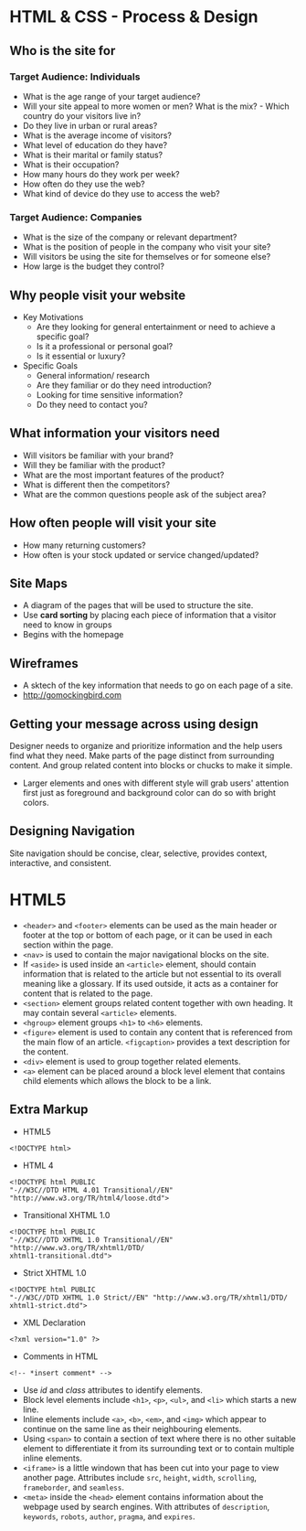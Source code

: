 # HTML & CSS - Process & Design
## Who is the site for
### Target Audience: Individuals
- What is the age range of your target audience?
- Will your site appeal to more women or men? What is the mix? - Which country do your visitors live in?
- Do they live in urban or rural areas?
- What is the average income of visitors?
- What level of education do they have?
- What is their marital or family status?
- What is their occupation?
- How many hours do they work per week?
- How often do they use the web?
- What kind of device do they use to access the web?
### Target Audience: Companies
- What is the size of the company or relevant department?
- What is the position of people in the company who visit your site?
- Will visitors be using the site for themselves or for someone else?
- How large is the budget they control?
## Why people visit your website
- Key Motivations
    - Are they looking for general entertainment or need to achieve a specific goal?
    - Is it a professional or personal goal?
    - Is it essential or luxury?
- Specific Goals
    - General information/ research
    - Are they familiar or do they need introduction?
    - Looking for time sensitive information?
    - Do they need to contact you?
## What information your visitors need
- Will visitors be familiar with your brand?
- Will they be familiar with the product?
- What are the most important features of the product?
- What is different then the competitors?
- What are the common questions people ask of the subject area?
## How often people will visit your site
- How many returning customers?
- How often is your stock updated or service changed/updated?
## Site Maps
- A diagram of the pages that will be used to structure the site.
- Use **card sorting** by placing each piece of information that a visitor need to know in groups
- Begins with the homepage
## Wireframes
- A sktech of the key information that needs to go on each page of a site.
- http://gomockingbird.com
## Getting your message across using design
Designer needs to organize and prioritize information and the help users find what they need. Make parts of the page distinct from surrounding content. And group related content into blocks or chucks to make it simple. 
- Larger elements and ones with different style will grab users' attention first just as foreground and background color can do so with bright colors.
## Designing Navigation
Site navigation should be concise, clear, selective, provides context, interactive, and consistent.

# HTML5
- `<header>` and `<footer>` elements can be used as the main header or footer at the top or bottom of each page, or it can be used in each section within the page.
- `<nav>` is used to contain the major navigational blocks on the site.
- If `<aside>` is used inside an `<article>` element, should contain information that is related to the article but not essential to its overall meaning like a glossary. If its used outside, it acts as a container for content that is related to the page.
- `<section>` element groups related content together with own heading. It may contain several `<article>` elements.
- `<hgroup>` element groups `<h1>` to `<h6>` elements.
- `<figure>` element is used to contain any content that is referenced from the main flow of an article. `<figcaption>` provides a text description for the content.
- `<div>` element is used to group together related elements.
- `<a>` element can be placed around a block level element that contains child elements which allows the block to be a link.
## Extra Markup

- HTML5
```
<!DOCTYPE html>
```

- HTML 4
```
<!DOCTYPE html PUBLIC
"-//W3C//DTD HTML 4.01 Transitional//EN" "http://www.w3.org/TR/html4/loose.dtd">
```
- Transitional XHTML 1.0
```
<!DOCTYPE html PUBLIC
"-//W3C//DTD XHTML 1.0 Transitional//EN" "http://www.w3.org/TR/xhtml1/DTD/
xhtml1-transitional.dtd">
```
- Strict XHTML 1.0
```
<!DOCTYPE html PUBLIC
"-//W3C//DTD XHTML 1.0 Strict//EN" "http://www.w3.org/TR/xhtml1/DTD/
xhtml1-strict.dtd">
```

- XML Declaration
```
<?xml version="1.0" ?>
```

- Comments in HTML
```
<!-- *insert comment* -->
```
- Use *id* and *class* attributes to identify elements.
- Block level elements include `<h1>`, `<p>`, `<ul>`, and `<li>` which starts a new line.
- Inline elements include `<a>`, `<b>`, `<em>`, and `<img>` which appear to continue on the same line as their neighbouring elements.
- Using `<span>` to contain a section of text where there is no other suitable element to differentiate it from its surrounding text or to contain multiple inline elements.
- `<iframe>` is a little windown that has been cut into your page to view another page. Attributes include `src`, `height`,  `width`, `scrolling`, `frameborder`, and `seamless`.
- `<meta>` inside the `<head>` element contains information about the webpage used by search engines. With attributes of `description`, `keywords`, `robots`, `author`, `pragma`, and `expires`.

